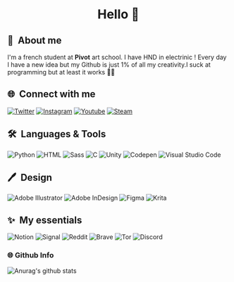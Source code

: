 <h1 align="center">
  Hello 👋
</h1>

<h2>🧔 &nbsp;About me</h2>

I'm a french student at <b>Pivot</b> art school. I have HND in electrinic ! Every day I have a new idea but my Github is just 1% of all my creativity.I suck at programming but at least it works 🤷‍♂️

<h2>🌐 &nbsp;Connect with me</h2>

[![Twitter](https://img.shields.io/badge/Twitter-1DA1F2?style=for-the-badge&logo=twitter&logoColor=white)](https://twitter.com/mrpandadrawing)
[![Instagram](https://img.shields.io/badge/Instagram-E4405F?style=for-the-badge&logo=instagram&logoColor=white)](https://www.instagram.com/mrpandart)
[![Youtube](https://img.shields.io/badge/YouTube-FF0000?style=for-the-badge&logo=youtube&logoColor=white)](https://www.youtube.com/channel/UCxOmo6zQe1i5QqLAg-fF9DQ)
[![Steam](https://img.shields.io/badge/Steam-000000?style=for-the-badge&logo=steam&logoColor=white)](https://steamcommunity.com/id/pandanasa/)

<h2>🛠️ &nbsp;Languages & Tools</h2>

![Python](https://img.shields.io/badge/Python-14354C?style=for-the-badge&logo=python&logoColor=white)
![HTML](https://img.shields.io/badge/HTML5-E34F26?style=for-the-badge&logo=html5&logoColor=white)
![Sass](https://img.shields.io/badge/Sass-CC6699?style=for-the-badge&logo=sass&logoColor=white)
![C](https://img.shields.io/badge/C-00599C?style=for-the-badge&logo=c&logoColor=white)
![Unity](https://img.shields.io/badge/Unity-100000?style=for-the-badge&logo=unity&logoColor=white)
![Codepen](https://img.shields.io/badge/Codepen-000000?style=for-the-badge&logo=codepen&logoColor=white)
![Visual Studio Code](https://img.shields.io/badge/Visual_Studio_Code-0078D4?style=for-the-badge&logo=visual%20studio%20code&logoColor=white)

<h2>🖊️ &nbsp;Design</h2>

![Adobe Illustrator](https://img.shields.io/badge/Adobe%20Illustrator-FF9A00?style=for-the-badge&logo=adobe%20illustrator&logoColor=white)
![Adobe InDesign](https://img.shields.io/badge/Adobe%20InDesign-FF3366?style=for-the-badge&logo=Adobe%20InDesign&logoColor=white)
![Figma](https://img.shields.io/badge/Figma-F24E1E?style=for-the-badge&logo=figma&logoColor=white)
![Krita](https://img.shields.io/badge/Krita-203759?style=for-the-badge&logo=krita&logoColor=EEF37B)

<h2>✨ &nbsp;My essentials</h2>

![Notion](https://img.shields.io/badge/Notion-000000?style=for-the-badge&logo=notion&logoColor=white)
![Signal](https://img.shields.io/badge/Signal-3A76F0?style=for-the-badge&logo=signal&logoColor=white)
![Reddit](https://img.shields.io/badge/Reddit-FF4500?style=for-the-badge&logo=reddit&logoColor=white)
![Brave](https://img.shields.io/badge/Brave-FF1B2D?style=for-the-badge&logo=Brave&logoColor=white)
![Tor](https://img.shields.io/badge/Tor_Browser-7D4698?style=for-the-badge&logo=Tor-Browser&logoColor=white)
![Discord](https://img.shields.io/badge/Discord-7289DA?style=for-the-badge&logo=discord&logoColor=white)

### 🌐 Github Info
![Anurag's github stats](https://github-readme-stats.vercel.app/api?username=MrRoiPanda&show_icons=true&theme=radical)
